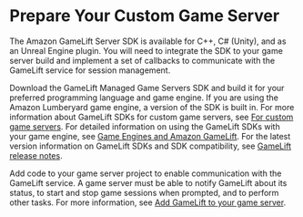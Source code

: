 # Prepare Your Custom Game Server<a name="gamelift_quickstart_customservers_prepgameserver"></a>

 The Amazon GameLift Server SDK is available for C\+\+, C\# \(Unity\), and as an Unreal Engine plugin\. You will need to integrate the SDK to your game server build and implement a set of callbacks to communicate with the GameLift service for session management\. 

Download the GameLift Managed Game Servers SDK and build it for your preferred programming language and game engine\. If you are using the Amazon Lumberyard game engine, a version of the SDK is built in\. For more information about GameLift SDKs for custom game servers, see [For custom game servers](gamelift-supported.md#gamelift-supported-servers)\. For detailed information on using the GameLift SDKs with your game engine, see [Game Engines and Amazon GameLift](integration-engines.md)\. For the latest version information on GameLift SDKs and SDK compatibility, see [GameLift release notes](release-notes.md)\. 

Add code to your game server project to enable communication with the GameLift service\. A game server must be able to notify GameLift about its status, to start and stop game sessions when prompted, and to perform other tasks\. For more information, see [Add GameLift to your game server](gamelift-sdk-server-api.md)\. 